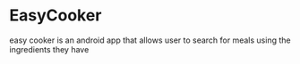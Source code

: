 # EasyCooker
easy cooker is an android app that allows user to search for meals using the ingredients they have
